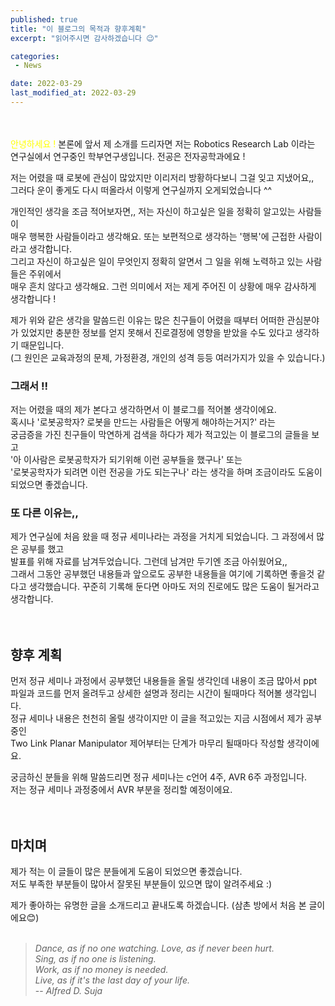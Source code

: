 ```yaml
---
published: true
title: "이 블로그의 목적과 향후계획"
excerpt: "읽어주시면 감사하겠습니다 😉"

categories:
 - News

date: 2022-03-29
last_modified_at: 2022-03-29
---  
```

<br/>
<br/>
<span style="color:yellow">안녕하세요 !</span> 본론에 앞서 제 소개를 드리자면 저는 Robotics Research Lab 이라는 연구실에서  
연구중인 학부연구생입니다. 전공은 전자공학과에요 !  

저는 어렸을 때 로봇에 관심이 많았지만 이리저리 방황하다보니 그걸 잊고 지냈어요,,  
그러다 운이 좋게도 다시 떠올라서 이렇게 연구실까지 오게되었습니다 ^^  
  
개인적인 생각을 조금 적어보자면,, 저는 자신이 하고싶은 일을 정확히 알고있는 사람들이  
매우 행복한 사람들이라고 생각해요. 또는 보편적으로 생각하는 '행복'에 근접한 사람이라고 생각합니다.  
그리고 자신이 하고싶은 일이 무엇인지 정확히 알면서 그 일을 위해 노력하고 있는 사람들은 주위에서  
매우 흔치 않다고 생각해요. 그런 의미에서 저는 제게 주어진 이 상황에 매우 감사하게 생각합니다 !  
  
제가 위와 같은 생각을 말씀드린 이유는 많은 친구들이 어렸을 때부터 어떠한 관심분야가 있었지만 충분한 정보를 얻지 못해서 진로결정에 영향을 받았을 수도 있다고 생각하기 때문입니다.  
(그 원인은 교육과정의 문제, 가정환경, 개인의 성격 등등 여러가지가 있을 수 있습니다.)  

### __그래서__ !!  
저는 어렸을 때의 제가 본다고 생각하면서 이 블로그를 적어볼 생각이에요.  
혹시나 '로봇공학자? 로봇을 만드는 사람들은 어떻게 해야하는거지?' 라는  
궁금증을 가진 친구들이 막연하게 검색을 하다가 제가 적고있는 이 블로그의 글들을 보고  
'아 이사람은 로봇공학자가 되기위해 이런 공부들을 했구나' 또는  
'로봇공학자가 되려면 이런 전공을 가도 되는구나' 라는 생각을 하며 조금이라도 도움이  
되었으면 좋겠습니다.

### 또 다른 이유는,,  
제가 연구실에 처음 왔을 때 정규 세미나라는 과정을 거치게 되었습니다. 그 과정에서 많은 공부를 했고  
발표를 위해 자료를 남겨두었습니다. 그런데 남겨만 두기엔 조금 아쉬웠어요,,  
그래서 그동안 공부했던 내용들과 앞으로도 공부한 내용들을 여기에 기록하면 좋을것 같다고 생각했습니다. 꾸준히 기록해 둔다면 아마도 저의 진로에도 많은 도움이 될거라고 생각합니다.  
<br/>
<br/>
## 향후 계획  
먼저 정규 세미나 과정에서 공부했던 내용들을 올릴 생각인데 내용이 조금 많아서 ppt 파일과 코드를 먼저 올려두고 상세한 설명과 정리는 시간이 될때마다 적어볼 생각입니다.  
정규 세미나 내용은 천천히 올릴 생각이지만 이 글을 적고있는 지금 시점에서 제가 공부중인  
Two Link Planar Manipulator 제어부터는 단계가 마무리 될때마다 작성할 생각이에요.  
  
궁금하신 분들을 위해 말씀드리면 정규 세미나는 c언어 4주, AVR 6주 과정입니다.  
저는 정규 세미나 과정중에서 AVR 부분을 정리할 예정이에요.  
<br/>
<br/>
## 마치며  
제가 적는 이 글들이 많은 분들에게 도움이 되었으면 좋겠습니다.  
저도 부족한 부분들이 많아서 잘못된 부분들이 있으면 많이 알려주세요 :)
  
제가 좋아하는 유명한 글을 소개드리고 끝내도록 하겠습니다. (삼촌 방에서 처음 본 글이에요😊)  
<br/>
> _Dance, as if no one watching._
> _Love, as if never been hurt._  
> _Sing, as if no one is listening._  
> _Work, as if no money is needed._  
> _Live, as if it's the last day of your life._  
> -- <cite>Alfred D. Suja</cite>